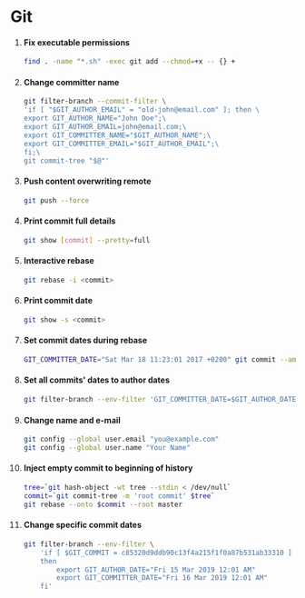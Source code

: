 # Git

1. #### Fix executable permissions

   ```bash
   find . -name "*.sh" -exec git add --chmod=+x -- {} +
   ```

2. #### Change committer name

   ```bash
   git filter-branch --commit-filter \
   'if [ "$GIT_AUTHOR_EMAIL" = "old-john@email.com" ]; then \
   export GIT_AUTHOR_NAME="John Doe";\
   export GIT_AUTHOR_EMAIL=john@email.com;\
   export GIT_COMMITTER_NAME="$GIT_AUTHOR_NAME";\
   export GIT_COMMITTER_EMAIL="$GIT_AUTHOR_EMAIL";\
   fi;\
   git commit-tree "$@"'
   ```

3. #### Push content overwriting remote

   ```bash
   git push --force
   ```

4. #### Print commit full details

   ```bash
   git show [commit] --pretty=full
   ```

5. #### Interactive rebase

   ```bash
   git rebase -i <commit>
   ```

6. #### Print commit date

   ```bash
   git show -s <commit>
   ```

7. #### Set commit dates during rebase

   ```bash
   GIT_COMMITTER_DATE="Sat Mar 18 11:23:01 2017 +0200" git commit --amend --date "Sat Mar 18 11:23:01 2017 +0200"
   ```

8. #### Set all commits' dates to author dates

   ```bash
   git filter-branch --env-filter 'GIT_COMMITTER_DATE=$GIT_AUTHOR_DATE; export GIT_COMMITTER_DATE'
   ```

9. #### Change name and e-mail

   ```bash
   git config --global user.email "you@example.com"
   git config --global user.name "Your Name"
   ```

10. #### Inject empty commit to beginning of history

    ```bash
    tree=`git hash-object -wt tree --stdin < /dev/null`
    commit=`git commit-tree -m 'root commit' $tree`
    git rebase --onto $commit --root master
    ```

11. #### Change specific commit dates

    ```bash
    git filter-branch --env-filter \
        'if [ $GIT_COMMIT = c85320d9ddb90c13f4a215f1f0a87b531ab33310 ]
        then
            export GIT_AUTHOR_DATE="Fri 15 Mar 2019 12:01 AM"
            export GIT_COMMITTER_DATE="Fri 16 Mar 2019 12:01 AM"
        fi'
    ```
